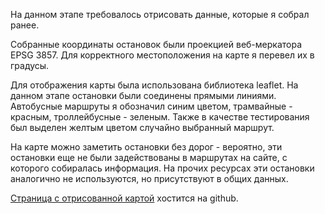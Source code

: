 На данном этапе требовалось отрисовать данные, которые я собрал ранее.

Собранные координаты остановок были проекцией веб-меркатора EPSG 3857.
Для корректного местоположения на карте я перевел их в градусы.

Для отображения карты была использована библиотека leaflet.
На данном этапе остановки были соединены прямыми линиями.
Автобусные маршруты я обозначил синим цветом, трамвайные - красным, троллейбусные - зеленым.
Также в качестве тестирования был выделен желтым цветом случайно выбранный маршрут.

На карте можно заметить остановки без дорог - вероятно, эти остановки еще не были задействованы в маршрутах на сайте, с которого собиралась информация. На прочих ресурсах эти остановки аналогично не используются, но присутствуют в общих данных.

[Страница с отрисованной картой](https://mflorinsky.github.io/transport-schemes/leaflet/leaflet.html) хостится на github.
